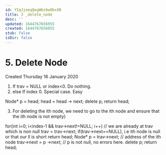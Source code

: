 ```yaml
---
id: YIqJjeeqQegWbzbw0bxXN
title: 3 _delete_node
desc: ''
updated: 1644767656955
created: 1644767656955
stub: false
isDir: false
---
```

# 5. Delete Node
Created Thursday 16 January 2020

1. If trav = NULL or index<0. Do nothing.
2. else If index 0. Special case. Easy

Node* p = head;
head = head -> next;
delete p;
return head;

3. For deleting the ith node, we need to go to the ith node and ensure that the ith node is not empty)

for(int i=0; i<index-1 && trav->next!=NULL; i++) // we are already at trav which is non null
trav = trav->next;
if(trav->next==NULL), i.e ith node is null or that our ll is short
return head;
Node* p = trav->next; // address of the ith node
 trav->next = p ->next; // p is not null, no errors here.
delete p;
return head;

